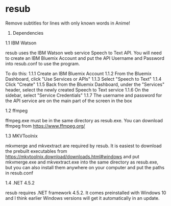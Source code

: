 # resub
Remove subtitles for lines with only known words in Anime!

1. Dependencies

1.1 IBM Watson 

resub uses the IBM Watson web service Speech to Text API. You will need to create an IBM Bluemix Account and put the 
API Username and Password into resub.conf to use the program. 

To do this:
  1.1.1 Create an IBM Bluemix Account
  1.1.2 From the Bluemix Dashboard, click "Use Services or APIs"
  1.1.3 Select "Speech to Text"
  1.1.4 Click "Create"
  1.1.5 Back from the Bluemix Dashboard, under the "Services" header, select the newly created Speech to Text service
  1.1.6 On the sidebar, select "Service Credentials"
  1.1.7 The username and password for the API service are on the main part of the screen in the box
  
1.2 ffmpeg

ffmpeg.exe must be in the same directory as resub.exe. You can download ffmpeg from https://www.ffmpeg.org/

1.3 MKVToolnix

mkvmerge and mkvextract are required by resub. It is easiest to download the prebuilt executables from 
https://mkvtoolnix.download/downloads.html#windows and put mkvmerge.exe and mkvextract.exe into the same directory as
resub.exe, but you can also install them anywhere on your computer and put the paths in resub.conf

1.4 .NET 4.5.2

resub requires .NET framework 4.5.2. It comes preinstalled with Windows 10 and I think earlier Windows versions will 
get it automatically in an update. 
